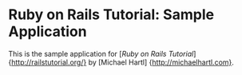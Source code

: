 # Ruby on Rails Tutorial: Sample Application

This is the sample application for
[*Ruby on Rails Tutorial*] {http://railstutorial.org/}
by [Michael Hartl] {http://michaelhartl.com}.
